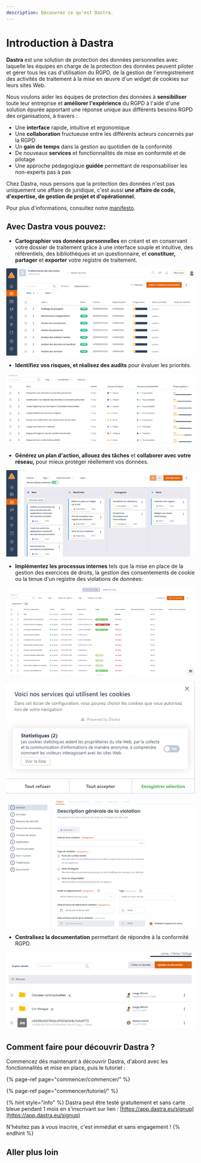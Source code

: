 ```yaml
---
description: Découvrez ce qu'est Dastra.
---
```


# Introduction à Dastra

**Dastra** est une solution de protection des données personnelles avec laquelle les équipes en charge de la protection des données peuvent piloter et gérer tous les cas d'utilisation du RGPD, de la gestion de l'enregistrement des activités de traitement à la mise en œuvre d'un widget de cookies sur leurs sites Web.

Nous voulons aider les équipes de protection des données à **sensibiliser** toute leur entreprise et **améliorer l'expérience** du RGPD à l'aide d'une solution  épurée apportant une réponse unique aux différents besoins RGPD des organisations, à travers  :

* Une **interface** rapide, intuitive et ergonomique 
* Une **collaboration** fructueuse entre les différents acteurs concernés par la RGPD
* Un **gain de temps** dans la gestion au quotidien de la conformité
* De nouveaux **services** et fonctionnalités de mise en conformité et de pilotage
* Une approche pédagogique **guidée** permettant de responsabiliser les non-experts pas à pas

Chez Dastra, nous pensons que la protection des données n'est pas uniquement une affaire de juridique, c'est aussi **une affaire de code, d'expertise, de gestion de projet et d'opérationnel.** 

Pour plus d'informations, consultez notre [manifesto](https://www.dastra.eu/fr/mission).

## Avec Dastra vous pouvez:

* **Cartographier vos données personnelles** en créant et en conservant votre dossier de traitement grâce à une interface souple et intuitive, des référentiels, des bibliothèques et un questionnaire, et **constituer, partager** et **exporter** votre registre de traitement.

![](.gitbook/assets/image%20%28178%29.png)

* **Identifiez vos risques, et réalisez des audits** pour évaluer les priorités.

![](.gitbook/assets/image%20%2891%29.png)

* **Générez un plan d'action, allouez des tâches** et **collaborer avec votre réseau,** pour mieux protéger réellement vos données.

![](.gitbook/assets/image%20%284%29.png)

* **Implémentez les processus internes** tels que la mise en place de la gestion des exercices de droits, la gestion des consentements de cookie ou la tenue d'un registre des violations de données:

![Le registre des demandes d&apos;exercices de droit](.gitbook/assets/image%20%2866%29.png)

![La cr&#xE9;ation d&apos;un widget de collecte des consentements cookies](.gitbook/assets/image%20%2890%29.png)

![Le questionnaire de violation de donn&#xE9;es](.gitbook/assets/image%20%28112%29.png)

* **Centralisez la documentation** permettant de répondre à la conformité RGPD.

![La gestion documentaire](.gitbook/assets/image.png)

## Comment faire pour découvrir Dastra ?

Commencez dès maintenant à découvrir Dastra, d'abord avec les fonctionnalités et mise en place, puis le tutoriel :

{% page-ref page="commencer/commencer/" %}

{% page-ref page="commencer/tutoriel/" %}

{% hint style="info" %}
Dastra peut être testé gratuitement et sans carte bleue pendant 1 mois en s'inscrivant sur lien : [https://app.dastra.eu/signup](https://app.dastra.eu/signup)   
  
N'hésitez pas à vous inscrire, c'est immédiat et sans engagement !
{% endhint %}

## Aller plus loin



